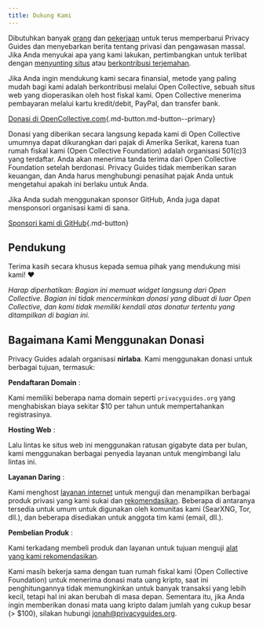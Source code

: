```yaml
---
title: Dukung Kami
---
```


<!-- markdownlint-disable MD036 -->
Dibutuhkan banyak [orang](https://github.com/privacyguides/privacyguides.org/graphs/contributors) dan [pekerjaan](https://github.com/privacyguides/privacyguides.org/pulse/monthly) untuk terus memperbarui Privacy Guides dan menyebarkan berita tentang privasi dan pengawasan massal. Jika Anda menyukai apa yang kami lakukan, pertimbangkan untuk terlibat dengan [menyunting situs](https://github.com/privacyguides/privacyguides.org) atau [berkontribusi terjemahan](https://crowdin.com/project/privacyguides).

Jika Anda ingin mendukung kami secara finansial, metode yang paling mudah bagi kami adalah berkontribusi melalui Open Collective, sebuah situs web yang dioperasikan oleh host fiskal kami. Open Collective menerima pembayaran melalui kartu kredit/debit, PayPal, dan transfer bank.

[Donasi di OpenCollective.com](https://opencollective.com/privacyguides/donate ""){.md-button.md-button--primary}

Donasi yang diberikan secara langsung kepada kami di Open Collective umumnya dapat dikurangkan dari pajak di Amerika Serikat, karena tuan rumah fiskal kami (Open Collective Foundation) adalah organisasi 501(c)3 yang terdaftar. Anda akan menerima tanda terima dari Open Collective Foundation setelah berdonasi. Privacy Guides tidak memberikan saran keuangan, dan Anda harus menghubungi penasihat pajak Anda untuk mengetahui apakah ini berlaku untuk Anda.

Jika Anda sudah menggunakan sponsor GitHub, Anda juga dapat mensponsori organisasi kami di sana.

[Sponsori kami di GitHub](https://github.com/sponsors/privacyguides ""){.md-button}

## Pendukung

Terima kasih secara khusus kepada semua pihak yang mendukung misi kami! :heart:

*Harap diperhatikan: Bagian ini memuat widget langsung dari Open Collective. Bagian ini tidak mencerminkan donasi yang dibuat di luar Open Collective, dan kami tidak memiliki kendali atas donatur tertentu yang ditampilkan di bagian ini.*

<script src="https://opencollective.com/privacyguides/banner.js"></script>

## Bagaimana Kami Menggunakan Donasi

Privacy Guides adalah organisasi **nirlaba**. Kami menggunakan donasi untuk berbagai tujuan, termasuk:

**Pendaftaran Domain**
:

Kami memiliki beberapa nama domain seperti `privacyguides.org` yang menghabiskan biaya sekitar $10 per tahun untuk mempertahankan registrasinya.

**Hosting Web**
:

Lalu lintas ke situs web ini menggunakan ratusan gigabyte data per bulan, kami menggunakan berbagai penyedia layanan untuk mengimbangi lalu lintas ini.

**Layanan Daring**
:

Kami menghost [layanan internet](https://privacyguides.net) untuk menguji dan menampilkan berbagai produk privasi yang kami sukai dan [rekomendasikan](../tools.md). Beberapa di antaranya tersedia untuk umum untuk digunakan oleh komunitas kami (SearXNG, Tor, dll.), dan beberapa disediakan untuk anggota tim kami (email, dll.).

**Pembelian Produk**
:

Kami terkadang membeli produk dan layanan untuk tujuan menguji [alat yang kami rekomendasikan](../tools.md).

Kami masih bekerja sama dengan tuan rumah fiskal kami (Open Collective Foundation) untuk menerima donasi mata uang kripto, saat ini penghitungannya tidak memungkinkan untuk banyak transaksi yang lebih kecil, tetapi hal ini akan berubah di masa depan. Sementara itu, jika Anda ingin memberikan donasi mata uang kripto dalam jumlah yang cukup besar (> $100), silakan hubungi [jonah@privacyguides.org](mailto:jonah@privacyguides.org).
